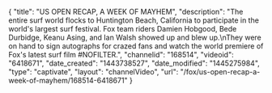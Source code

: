 {
    "title": "US OPEN RECAP, A WEEK OF MAYHEM",
    "description": "The entire surf world flocks to Huntington Beach, California to participate in the world's largest surf festival. Fox team riders Damien Hobgood, Bede Durbidge, Keanu Asing, and Ian Walsh showed up and blew up.\nThey were on hand to sign autographs for crazed fans and watch the world premiere of Fox's latest surf film #NOFILTER.",
    "channelid": "168514",
    "videoid": "6418671",
    "date_created": "1443738527",
    "date_modified": "1445275984",
    "type": "captivate",
    "layout": "channelVideo",
    "url": "\/fox\/us-open-recap-a-week-of-mayhem\/168514-6418671"
}